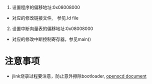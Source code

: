 1. 设置程序的偏移地址:0x08008000
* 对应的修改链接文件,　参见.ld file

2. 设置中断向量表的偏移地址:0x08008000
* 对应的修改中断控制寄存器，参见main()

# 注意事项
* jlink烧录过程要注意，防止意外擦除bootloader, [openocd document](http://openocd.org/doc/html/Flash-Commands.html#program)

